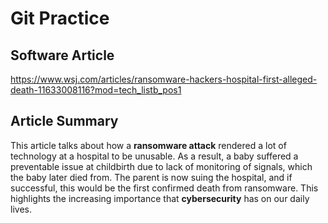 # Git Practice
## Software Article
https://www.wsj.com/articles/ransomware-hackers-hospital-first-alleged-death-11633008116?mod=tech_listb_pos1
## Article Summary
This article talks about how a **ransomware attack** rendered a lot of technology
at a hospital to be unusable. As a result, a baby suffered a preventable issue
at childbirth due to lack of monitoring of signals, which the baby later died
from. The parent is now suing the hospital, and if successful, this would be
the first confirmed death from ransomware. This highlights the increasing
importance that **cybersecurity** has on our daily lives.
